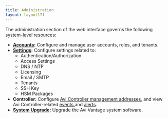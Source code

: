 ```yaml
---
title: Administration
layout: layout171
---
```

The administration section of the web interface governs the following system-level resources:

* **<a href="/docs/17.1/user-accounts">Accounts</a>:** Configure and manage user accounts, roles, and tenants.
* **<a href="/docs/17.1/administrative-settings">Settings</a>:** Configure settings related to:  
    * Authentication/Authorization
    * Access Settings
    * DNS / NTP
    * Licensing
    * Email / SMTP
    * Tenants
    * SSH Key
    * HSM Packages
* **Controller:** Configure <a href="/docs/17.1/avi-controller-analytics-page">Avi Controller management addresses</a>, and view Avi Controller-related <a href="/docs/17.1/avi-controller-events-log">events </a>and <a href="/docs/17.1/avi-controller-alerts-log">alerts</a>.
* **<a href="/docs/17.1/upgrading-the-avi-vantage-software">System Upgrade</a>:** Upgrade the Avi Vantage system software.  
